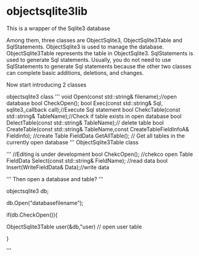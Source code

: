 # objectsqlite3lib

This is a wrapper of the Sqlite3 database

Among them, three classes are ObjectSqlite3, ObjectSqlite3Table and SqlStatements. 
ObjectSqlite3 is used to manage the database. ObjectSqlite3Table represents the table in ObjectSqlite3. 
SqlStatements is used to generate Sql statements. Usually, you do not need to use SqlStatements to generate Sql statements because the other two classes can complete basic additions, deletions, and changes.


Now start introducing 2 classes


objectsqlite3 class
'''
 void Open(const std::string& filename);//open database
	bool CheckOpen();
	bool Exec(const std::string& Sql, sqlite3_callback call);//Execute Sql statement
	bool ChekcTable(const std::string& TableName);//Check if table exists in open database
	bool DelectTable(const std::string& TableName);// delete table
	bool CreateTable(const std::string& TableName,const CreateTableFieldInfoA& Fieldinfo); //create Table
	FieldData GetAllTable(); // Get all tables in the currently open database
'''
ObjectSqlite3Table class

'''
//Editing is under development
 bool ChekcOpen(); //chekco open Table
	FieldData Select(const std::string& FieldName); //read data
	bool Insert(WriteFieldData& Data);//write data

'''
Then open a database and table?
'''

objectsqlite3 db;

db.Open("databasefilename");

if(db.CheckOpen()){

ObjectSqlite3Table user(&db,"user) // open user table

}

'''
